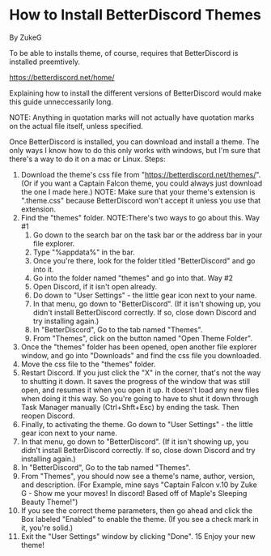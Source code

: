 # How to Install BetterDiscord Themes

By ZukeG

To be able to installs theme, of course, requires that BetterDiscord is installed preemtively.

  https://betterdiscord.net/home/
  
Explaining how to install the different versions of BetterDiscord would make this guide unneccessarily long.

NOTE: Anything in quotation marks will not actually have quotation marks on the actual file itself, unless specified.

Once BetterDiscord is installed, you can download and install a theme. The only ways I know how to do this only works with windows, but I'm sure that there's a way to do it on a mac or Linux.
Steps:
  1. Download the theme's css file from "https://betterdiscord.net/themes/". (Or if you want a Captain Falcon theme, you could always just download the one I made here.)
      NOTE: Make sure that your theme's extension is ".theme.css" because BetterDiscord won't accept it unless you use that extension.
  2. Find the "themes" folder.
    NOTE:There's two ways to go about this.
      Way #1
        1. Go down to the search bar on the task bar or the address bar in your file explorer.
        2. Type "%appdata%" in the bar.
        3. Once you're there, look for the folder titled "BetterDiscord" and go into it.
        4. Go into the folder named "themes" and go into that.
      Way #2
        1. Open Discord, if it isn't open already.
        2. Do down to "User Settings" - the little gear icon next to your name.
        3. In that menu, go down to "BetterDiscord". (If it isn't showing up, you didn't install BetterDiscord correctly. If so, close down Discord and try installing again.)
        4. In "BetterDiscord", Go to the tab named "Themes".
        5. From "Themes", click on the button named "Open Theme Folder".
  3. Once the "themes" folder has been opened, open another file explorer window, and go into "Downloads" and find the css file you downloaded.
  7. Move the css file to the "themes" folder.
  8. Restart Discord. If you just click the "X" in the corner, that's not the way to shutting it down. It saves the progress of the window that was still open, and resumes it when you open it up. It doesn't load any new files when doing it this way. So you're going to have to shut it down through Task Manager manually (Ctrl+Shft+Esc) by ending the task. Then reopen Discord.
  9. Finally, to activating the theme. Go down to "User Settings" - the little gear icon next to your name.
  10. In that menu, go down to "BetterDiscord". (If it isn't showing up, you didn't install BetterDiscord correctly. If so, close down Discord and try installing again.)
  11. In "BetterDiscord", Go to the tab named "Themes".
  12. From "Themes", you should now see a theme's name, author, version, and description. (For Example, mine says "Captain Falcon v.10 by Zuke G - Show me your moves! In discord! Based off of Maple's Sleeping Beauty Theme!")
  13. If you see the correct theme parameters, then go ahead and click the Box labeled "Enabled" to enable the theme. (If you see a check mark in it, you're solid.)
  14. Exit the "User Settings" window by clicking "Done".
  15 Enjoy your new theme!
